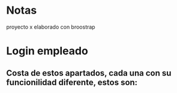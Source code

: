 # Notas
proyecto x elaborado con broostrap

# Login empleado
Costa de estos apartados, cada una con su funcionilidad diferente, estos son:
-

